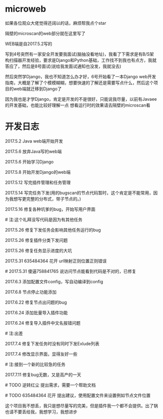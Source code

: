 # microweb


如果各位观众大佬觉得还阔以的话，麻烦帮我点个star



隔壁的microscan的web部分就在这里写了

WEB端是自2017.5.2写的

写到4号突然有一家安全开发要我面试(脑抽没看地址)，我看了下需求是有B/S架构扫描器开发经验，要求是Django和Python基础，工作找不到我也有点方，我就答应了，然后是8号面试(说给我发面试通知也没发，我就没去)

然后突然学Django，我也不知道怎么办才好，6号开始看了一本Django web开发指南，大概是了解了个模模糊糊，想要快速的了解还是需要写点什么，然后这个项目的web端就迁移到Django了


因为我也是才学Django，肯定是开发的不是很好，只能说我尽量，以前有Javaee的开发基础，也能比较好理解一点
想看运行时的效果请去隔壁的microscan看


开发日志
=================
2017.5.2 Java web端开始开发

2017.5.6 放弃Java写的web端

2017.5.6 开始学习Django

2017.5.8 开始开发Django的web端

2017.5.12 写完插件管理和任务管理

2017.5.14 写完任务下发(用的bugscan的节点代码暂时，这个肯定是不能常用，因为我想写更完整的分布式，带子节点的。)

2017.5.16 修复各种坑爹的bug，开始写用户界面

\# 注:这个礼拜没写代码是因为有其他任务

2017.5.26  修复下发任务会影响其他任务运行的bug

2017.5.26  修复插件分类下发问题

2017.5.26  修复任务显示进度的大坑

2017.5.31  635484364 花开 url映射正则位置正则错误

\# 2017.5.31  傻逼758841765 说访问节点能看到代码是不对的，已修复

2017.6.3  添加配置文件config，写自动编译到config

2017.6.8  节点停止功能添加

2017.6.22 修复节点出问题的bug

2017.6.24 添加批量导入插件功能

2017.6.24 修复导入插件中文名报错问题

\# 注:出差

2017.7.4  修复下发任务时没有同时下发Exlude列表

2017.7.4  修改显示界面，显得友好一些

\# 注:接到一个新的比较急的任务

2017.7.11 修复bug无数，又是高产的一天


\# TODO 逆转红尘 提出需求，需要一个帮助文档

\# TODO 635484364 花开 提出建议，使用配置文件来设置例如节点文件位置

这个项目我不想丢，我只是想尽量写的完美，但是插件我一个都不会提供。出了锅也请不要丢给我，我想学习，我想进步

